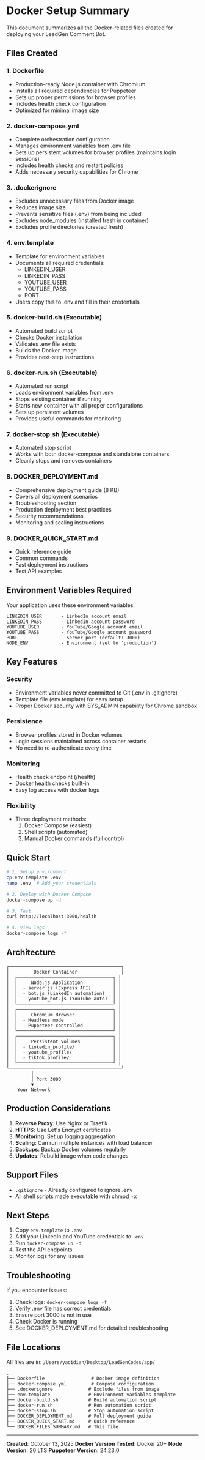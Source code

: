 # Docker Setup Summary

This document summarizes all the Docker-related files created for deploying your LeadGen Comment Bot.

## Files Created

### 1. **Dockerfile**
- Production-ready Node.js container with Chromium
- Installs all required dependencies for Puppeteer
- Sets up proper permissions for browser profiles
- Includes health check configuration
- Optimized for minimal image size

### 2. **docker-compose.yml**
- Complete orchestration configuration
- Manages environment variables from .env file
- Sets up persistent volumes for browser profiles (maintains login sessions)
- Includes health checks and restart policies
- Adds necessary security capabilities for Chrome

### 3. **.dockerignore**
- Excludes unnecessary files from Docker image
- Reduces image size
- Prevents sensitive files (.env) from being included
- Excludes node_modules (installed fresh in container)
- Excludes profile directories (created fresh)

### 4. **env.template**
- Template for environment variables
- Documents all required credentials:
  - LINKEDIN_USER
  - LINKEDIN_PASS
  - YOUTUBE_USER
  - YOUTUBE_PASS
  - PORT
- Users copy this to .env and fill in their credentials

### 5. **docker-build.sh** (Executable)
- Automated build script
- Checks Docker installation
- Validates .env file exists
- Builds the Docker image
- Provides next-step instructions

### 6. **docker-run.sh** (Executable)
- Automated run script
- Loads environment variables from .env
- Stops existing container if running
- Starts new container with all proper configurations
- Sets up persistent volumes
- Provides useful commands for monitoring

### 7. **docker-stop.sh** (Executable)
- Automated stop script
- Works with both docker-compose and standalone containers
- Cleanly stops and removes containers

### 8. **DOCKER_DEPLOYMENT.md**
- Comprehensive deployment guide (8 KB)
- Covers all deployment scenarios
- Troubleshooting section
- Production deployment best practices
- Security recommendations
- Monitoring and scaling instructions

### 9. **DOCKER_QUICK_START.md**
- Quick reference guide
- Common commands
- Fast deployment instructions
- Test API examples

## Environment Variables Required

Your application uses these environment variables:

```
LINKEDIN_USER       - LinkedIn account email
LINKEDIN_PASS       - LinkedIn account password
YOUTUBE_USER        - YouTube/Google account email
YOUTUBE_PASS        - YouTube/Google account password
PORT                - Server port (default: 3000)
NODE_ENV            - Environment (set to 'production')
```

## Key Features

### Security
- Environment variables never committed to Git (.env in .gitignore)
- Template file (env.template) for easy setup
- Proper Docker security with SYS_ADMIN capability for Chrome sandbox

### Persistence
- Browser profiles stored in Docker volumes
- Login sessions maintained across container restarts
- No need to re-authenticate every time

### Monitoring
- Health check endpoint (/health)
- Docker health checks built-in
- Easy log access with docker logs

### Flexibility
- Three deployment methods:
  1. Docker Compose (easiest)
  2. Shell scripts (automated)
  3. Manual Docker commands (full control)

## Quick Start

```bash
# 1. Setup environment
cp env.template .env
nano .env  # Add your credentials

# 2. Deploy with Docker Compose
docker-compose up -d

# 3. Test
curl http://localhost:3000/health

# 4. View logs
docker-compose logs -f
```

## Architecture

```
┌─────────────────────────────────────────┐
│         Docker Container                │
│  ┌───────────────────────────────────┐ │
│  │     Node.js Application           │ │
│  │  - server.js (Express API)        │ │
│  │  - bot.js (LinkedIn automation)   │ │
│  │  - youtube_bot.js (YouTube auto)  │ │
│  └───────────────────────────────────┘ │
│  ┌───────────────────────────────────┐ │
│  │     Chromium Browser              │ │
│  │  - Headless mode                  │ │
│  │  - Puppeteer controlled           │ │
│  └───────────────────────────────────┘ │
│  ┌───────────────────────────────────┐ │
│  │     Persistent Volumes            │ │
│  │  - linkedin_profile/              │ │
│  │  - youtube_profile/               │ │
│  │  - tiktok_profile/                │ │
│  └───────────────────────────────────┘ │
└─────────────────────────────────────────┘
         │
         │ Port 3000
         ▼
    Your Network
```

## Production Considerations

1. **Reverse Proxy**: Use Nginx or Traefik
2. **HTTPS**: Use Let's Encrypt certificates
3. **Monitoring**: Set up logging aggregation
4. **Scaling**: Can run multiple instances with load balancer
5. **Backups**: Backup Docker volumes regularly
6. **Updates**: Rebuild image when code changes

## Support Files

- `.gitignore` - Already configured to ignore .env
- All shell scripts made executable with chmod +x

## Next Steps

1. Copy `env.template` to `.env`
2. Add your LinkedIn and YouTube credentials to `.env`
3. Run `docker-compose up -d`
4. Test the API endpoints
5. Monitor logs for any issues

## Troubleshooting

If you encounter issues:
1. Check logs: `docker-compose logs -f`
2. Verify .env file has correct credentials
3. Ensure port 3000 is not in use
4. Check Docker is running
5. See DOCKER_DEPLOYMENT.md for detailed troubleshooting

## File Locations

All files are in: `/Users/yadidiah/Desktop/LeadGenCodes/app/`

```
.
├── Dockerfile                 # Docker image definition
├── docker-compose.yml         # Compose configuration
├── .dockerignore             # Exclude files from image
├── env.template              # Environment variables template
├── docker-build.sh           # Build automation script
├── docker-run.sh             # Run automation script
├── docker-stop.sh            # Stop automation script
├── DOCKER_DEPLOYMENT.md      # Full deployment guide
├── DOCKER_QUICK_START.md     # Quick reference
└── DOCKER_FILES_SUMMARY.md   # This file
```

---

**Created**: October 13, 2025
**Docker Version Tested**: Docker 20+
**Node Version**: 20 LTS
**Puppeteer Version**: 24.23.0


